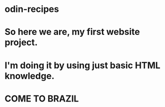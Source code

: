 # odin-recipes
# So here we are, my first website project.
# I'm doing it by using just basic HTML knowledge.
#
# COME TO BRAZIL